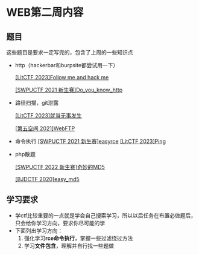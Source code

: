 # WEB第二周内容

## 题目

这些题目是要求一定写完的，包含了上周的一些知识点

* http（hackerbar和burpsite都尝试用一下）

  [[LitCTF 2023]Follow me and hack me](https://www.nssctf.cn/problem/3864)

  [[SWPUCTF 2021 新生赛]Do_you_know_http](https://www.nssctf.cn/problem/385)

* 路径扫描，git泄露

  [[LitCTF 2023]就当无事发生](https://www.nssctf.cn/problem/3862)

  [[第五空间 2021]WebFTP](https://www.nssctf.cn/problem/344)

* 命令执行
  [[SWPUCTF 2021 新生赛]easyrce](https://www.nssctf.cn/problem/424)
  [[LitCTF 2023]Ping](https://www.nssctf.cn/problem/3873)

* php散题

  [[SWPUCTF 2022 新生赛]奇妙的MD5](https://www.nssctf.cn/problem/2638)

  [[BJDCTF 2020]easy_md5](https://www.nssctf.cn/problem/713)

## 学习要求

* 学ctf比较重要的一点就是学会自己搜索学习，所以以后任务在布置必做题后，只会给你学习方向，要求你尽可能的学
* 下面列出学习方向：
  1. 强化学习**rce命令执行**，掌握一些过滤绕过方法
  2. 学习**文件包含**，理解并自行找一些题做